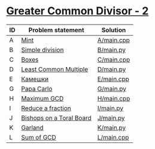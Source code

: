 # [Greater Common Divisor - 2](https://www.e-olymp.com/en/contests/8903)


| ID | Problem statement                                                                   | Solution                 |
|----|-------------------------------------------------------------------------------------|--------------------------|
| A  | [Mint](https://www.e-olymp.com/en/contests/8903/problems/76949)                     | [A/main.cpp](A/main.cpp) |
| B  | [Simple division](https://www.e-olymp.com/en/contests/8903/problems/76950)          | [B/main.py](B/main.py)   |
| C  | [Boxes](https://www.e-olymp.com/en/contests/8903/problems/76951)                    | [C/main.cpp](C/main.cpp) |
| D  | [Least Common Multiple](https://www.e-olymp.com/en/contests/8903/problems/76952)    | [D/main.py](D/main.py)   |
| E  | [Камешки](https://www.e-olymp.com/en/contests/8903/problems/76953)                  | [E/main.cpp](E/main.cpp) |
| G  | [Papa Carlo](https://www.e-olymp.com/en/contests/8903/problems/76955)               | [G/main.py](G/main.py)   |
| H  | [Maximum GCD](https://www.e-olymp.com/en/contests/8903/problems/76956)              | [H/main.cpp](H/main.cpp) |
| I  | [Reduce a fraction](https://www.e-olymp.com/en/contests/8903/problems/76957)        | [I/main.py](I/main.py)   |
| J  | [Bishops on a Toral Board](https://www.e-olymp.com/en/contests/8903/problems/76958) | [J/main.py](J/main.py)   |
| K  | [Garland](https://www.e-olymp.com/en/contests/8903/problems/76959)                  | [K/main.py](K/main.py)   |
| L  | [Sum of GCD](https://www.e-olymp.com/en/contests/8903/problems/76960)               | [L/main.cpp](L/main.cpp) |

